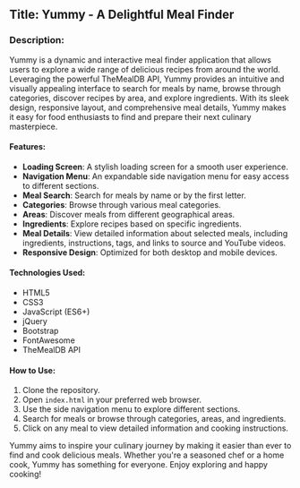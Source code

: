 ## Title: Yummy - A Delightful Meal Finder

### Description:
Yummy is a dynamic and interactive meal finder application that allows users to explore a wide range of delicious recipes from around the world. Leveraging the powerful TheMealDB API, Yummy provides an intuitive and visually appealing interface to search for meals by name, browse through categories, discover recipes by area, and explore ingredients. With its sleek design, responsive layout, and comprehensive meal details, Yummy makes it easy for food enthusiasts to find and prepare their next culinary masterpiece.

#### Features:
- **Loading Screen**: A stylish loading screen for a smooth user experience.
- **Navigation Menu**: An expandable side navigation menu for easy access to different sections.
- **Meal Search**: Search for meals by name or by the first letter.
- **Categories**: Browse through various meal categories.
- **Areas**: Discover meals from different geographical areas.
- **Ingredients**: Explore recipes based on specific ingredients.
- **Meal Details**: View detailed information about selected meals, including ingredients, instructions, tags, and links to source and YouTube videos.
- **Responsive Design**: Optimized for both desktop and mobile devices.

#### Technologies Used:
- HTML5
- CSS3
- JavaScript (ES6+)
- jQuery
- Bootstrap
- FontAwesome
- TheMealDB API

#### How to Use:
1. Clone the repository.
2. Open `index.html` in your preferred web browser.
3. Use the side navigation menu to explore different sections.
4. Search for meals or browse through categories, areas, and ingredients.
5. Click on any meal to view detailed information and cooking instructions.

Yummy aims to inspire your culinary journey by making it easier than ever to find and cook delicious meals. Whether you're a seasoned chef or a home cook, Yummy has something for everyone. Enjoy exploring and happy cooking!
